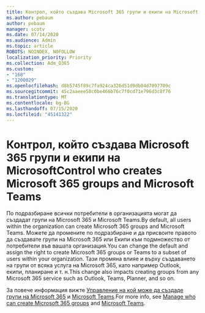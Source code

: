 ```yaml
---
title: Контрол, който създава Microsoft 365 групи и екипи на Microsoft
ms.author: pebaum
author: pebaum
manager: scotv
ms.date: 07/14/2020
ms.audience: Admin
ms.topic: article
ROBOTS: NOINDEX, NOFOLLOW
localization_priority: Priority
ms.collection: Adm_O365
ms.custom:
- "168"
- "1200029"
ms.openlocfilehash: d8b5745f89c7fa924ca326d51d9db04d7097709c
ms.sourcegitcommit: 45c2aaeee58c0be466b76c7f0cd71e796d3c8f76
ms.translationtype: MT
ms.contentlocale: bg-BG
ms.lasthandoff: 07/15/2020
ms.locfileid: "45141322"
---
```

# <a name="control-who-creates-microsoft-365-groups-and-microsoft-teams"></a><span data-ttu-id="8e88d-102">Контрол, който създава Microsoft 365 групи и екипи на Microsoft</span><span class="sxs-lookup"><span data-stu-id="8e88d-102">Control who creates Microsoft 365 groups and Microsoft Teams</span></span>

<span data-ttu-id="8e88d-103">По подразбиране всички потребители в организацията могат да създадат групи на Microsoft 365 и Microsoft Teams.</span><span class="sxs-lookup"><span data-stu-id="8e88d-103">By default, all users within the organization can create Microsoft 365 groups and Microsoft Teams.</span></span> <span data-ttu-id="8e88d-104">Можете да промените по подразбиране и да присвоите правото да създавате групи на Microsoft 365 или Екипи към подмножество от потребители във вашата организация.</span><span class="sxs-lookup"><span data-stu-id="8e88d-104">You can change the default and assign the right to create Microsoft 365 groups or Teams to a subset of users within your organization.</span></span> <span data-ttu-id="8e88d-105">Тази промяна влияе и върху създаването на групи от всяка услуга на Microsoft 365, като например Outlook, екипи, планиране и т. н.</span><span class="sxs-lookup"><span data-stu-id="8e88d-105">This change also impacts creating groups from any Microsoft 365 service such as Outlook, Teams, Planner, and so on.</span></span>

<span data-ttu-id="8e88d-106">За повече информация вижте [Управление на кой може да създаде групи на Microsoft 365](https://support.office.com/article/Manage-who-can-create-Office-365-Groups-4c46c8cb-17d0-44b5-9776-005fced8e618) и [Microsoft Teams](https://aka.ms/rtsf).</span><span class="sxs-lookup"><span data-stu-id="8e88d-106">For more info, see [Manage who can create Microsoft 365 groups](https://support.office.com/article/Manage-who-can-create-Office-365-Groups-4c46c8cb-17d0-44b5-9776-005fced8e618) and [Microsoft Teams](https://aka.ms/rtsf).</span></span>